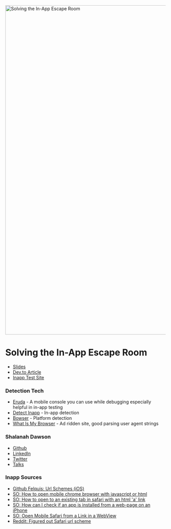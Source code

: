 <img width="1032" alt="Solving the In-App Escape Room" src="https://github.com/shalanah/talks/assets/14183660/1aaee877-369b-49d0-a210-40d9be1ffde4">

# Solving the In-App Escape Room

- [Slides](https://docs.google.com/presentation/d/1yZehD-vV_EJGyE3WBSfoEVgGf39kY0iR4qkMODHE2eE/edit?usp=sharing)
- [Dev.to Article](https://dev.to/shalanahfaith/stuck-in-web-view-2jn4)
- [Inapp Test Site](tbd)

### Detection Tech

- [Eruda](https://github.com/liriliri/eruda) - A mobile console you can use while debugging especially helpful in in-app testing
- [Detect Inapp](https://github.com/f2etw/detect-inapp) - In-app detection
- [Bowser](https://github.com/lancedikson/bowser) - Platform detection
- [What Is My Browser](https://explore.whatismybrowser.com/useragents/parse/) - Ad ridden site, good parsing user agent strings

### Shalanah Dawson

- <a target="_blank" href="https://github.com/shalanah">Github</a>
- <a target="_blank" href="https://linkedin.com/in/shalanah">LinkedIn</a>
- <a target="_blank" href="https://twitter.com/shalanahfaith">Twitter</a>
- <a href="https://github.com/shalanah/talks">Talks</a>

### Inapp Sources

- [Github Felquis: Url Schemes (iOS)](https://gist.github.com/felquis/a08ee196747f71689dcb)
- [SO: How to open mobile chrome browser with javascript or html](https://stackoverflow.com/questions/39602334/how-to-open-mobile-chrome-browser-with-javascript-or-html/70066226#70066226)
- [SO: How to open to an existing tab in safari with an html 'a' link](https://stackoverflow.com/questions/56508457/how-to-open-to-an-existing-tab-in-safari-with-an-html-a-link/58562894#58562894)
- [SO: How can I check if an app is installed from a web-page on an iPhone](https://stackoverflow.com/a/13196998/2824643)
- [SO: Open Mobile Safari from a Link in a WebView](https://stackoverflow.com/questions/10390479/open-mobile-safari-from-a-link-in-a-webview)
- [Reddit: Figured out Safari url scheme](https://www.reddit.com/r/iOSProgramming/comments/tpuowz/figured_out_safari_url_scheme/)
